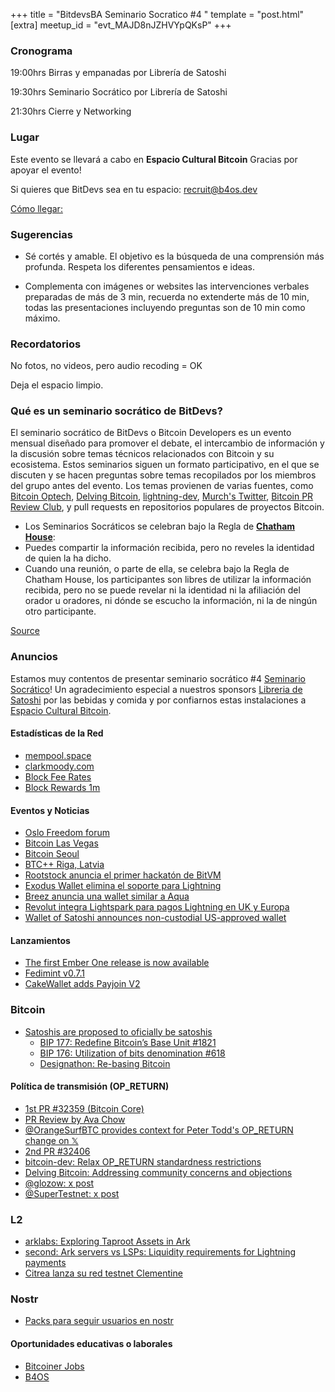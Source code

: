 +++
title = "BitdevsBA Seminario Socratico #4 "
template = "post.html"
[extra]
meetup_id = "evt_MAJD8nJZHVYpQKsP"
+++

### Cronograma

19:00hrs Birras y empanadas por Librería de Satoshi

19:30hrs Seminario Socrático por Librería de Satoshi

21:30hrs Cierre y Networking


### Lugar
Este evento se llevará a cabo en **Espacio Cultural Bitcoin** Gracias por apoyar el evento! 

Si quieres que BitDevs sea en tu espacio: recruit@b4os.dev

[Cómo llegar:](https://www.google.com/maps/place/Espacio+Cultural+Bitcoin/@-34.5961172,-58.3758662,17z/data=!3m1!4b1!4m6!3m5!1s0x95bccaca9519acd9:0x40f35fdebe477281!8m2!3d-34.5961172!4d-58.3732859!16s%2Fg%2F11bw82ly07?entry=ttu&g_ep=EgoyMDI1MDIxOS4xIKXMDSoASAFQAw%3D%3D)

### Sugerencias
- Sé cortés y amable. El objetivo es la búsqueda de una comprensión más profunda.
Respeta los diferentes pensamientos e ideas.

- Complementa con imágenes or websites las intervenciones verbales preparadas de más de 3 min, recuerda no extenderte más de 10 min, todas las presentaciones incluyendo preguntas son de 10 min como máximo.

### Recordatorios
No fotos, no videos, pero audio recoding = OK

Deja el espacio limpio.


### Qué es un seminario socrático de BitDevs?

El seminario socrático de BitDevs o Bitcoin Developers es un evento mensual diseñado para promover el debate, el intercambio de información y la discusión sobre temas técnicos relacionados con Bitcoin y su ecosistema. Estos seminarios siguen un formato participativo, en el que se discuten y se hacen preguntas sobre temas recopilados por los miembros del grupo antes del evento.
Los temas provienen de varias fuentes, como [Bitcoin Optech](https://bitcoinops.org/en/publications/), [Delving Bitcoin](https://lists.linuxfoundation.org/pipermail/bitcoin-dev/), [lightning-dev](https://lists.linuxfoundation.org/pipermail/lightning-dev/), [Murch's Twitter](https://twitter.com/murchandamus), [Bitcoin PR Review Club](https://bitcoincore.reviews/), y pull requests en repositorios populares de proyectos Bitcoin.


- Los Seminarios Socráticos se celebran bajo la Regla de **[Chatham House](https://www.chathamhouse.org/about-us/chatham-house-rule)**:
- Puedes compartir la información recibida, pero no reveles la identidad de quien la ha dicho.
- Cuando una reunión, o parte de ella, se celebra bajo la Regla de Chatham House, los participantes son libres de utilizar la información recibida, pero no se puede revelar ni la identidad ni la afiliación del orador u oradores, ni dónde se escucho la información, ni la de ningún otro participante.

[Source](https://bitdevs.org/running-a-great-socratic-seminar/)

### Anuncios

Estamos muy contentos de presentar seminario socrático #4 [Seminario Socrático](/about)!
Un agradecimiento especial a nuestros sponsors [Libreria de Satoshi](https://libreriadesatoshi.com/)
por las bebidas y comida y por confiarnos estas instalaciones a [Espacio Cultural Bitcoin](https://www.espacioculturalbitcoin.com/).

#### Estadísticas de la Red
- [mempool.space](https://mempool.space/)
- [clarkmoody.com](https://bitcoin.clarkmoody.com/dashboard/)
- [Block Fee Rates](https://mempool.space/graphs/mining/block-fee-rates#1m)
- [Block Rewards 1m](https://mempool.space/graphs/mining/block-rewards#1m)


#### Eventos y Noticias
- [Oslo Freedom forum](https://oslofreedomforum.com/)
- [Bitcoin Las Vegas](https://b.tc/conference/2025)
- [Bitcoin Seoul](https://bitcoinseoul.kr/en)
- [BTC++ Riga, Latvia](https://btcplusplus.dev/conf/riga)
- [Rootstock anuncia el primer hackatón de BitVM](https://bitvmx.org/force/)
- [Exodus Wallet elimina el soporte para Lightning](https://x.com/EliNagarBrr/status/1906631948325331051)
- [Breez anuncia una wallet similar a Aqua](https://x.com/Breez_Tech/status/1907435825287041465)
- [Revolut integra Lightspark para pagos Lightning en UK y Europa](https://bitcoinmagazine.com/news/revolut-integrates-lightspark-for-lightning-fast-bitcoin-payments-in-the-uk-and-europe)
- [Wallet of Satoshi announces non-custodial US-approved wallet](https://x.com/walletofsatoshi/status/1923875750165479768)


#### Lanzamientos
- [The first Ember One release is now available](https://x.com/256foundation/status/1917657025036591418)
- [Fedimint v0.7.1](https://github.com/fedimint/fedimint/releases)
- [CakeWallet adds Payjoin V2](https://x.com/cakewallet/status/1924594310202155069)


### Bitcoin

- [Satoshis are proposed to oficially be satoshis](https://github.com/bitcoin/bips/pull/1841)
  - [BIP 177: Redefine Bitcoin’s Base Unit \#1821](https://github.com/bitcoin/bips/pull/1821)
  - [BIP 176: Utilization of bits denomination \#618](https://github.com/bitcoin/bips/pull/618)
  - [Designathon: Re-basing Bitcoin ](https://event.bitcoin.design/#project-reczoE4WXQpKW5pZA)

#### Política de transmisión (OP_RETURN)

- [1st PR \#32359 (Bitcoin Core)](https://github.com/bitcoin/bitcoin/pull/32359)
- [PR Review by Ava Chow](https://www.twitch.tv/videos/2451181919)
- [@OrangeSurfBTC provides context for Peter Todd's OP_RETURN change on 𝕏](https://x.com/OrangeSurfBTC/status/1917147550462914837)
- [2nd PR \#32406](https://github.com/bitcoin/bitcoin/pull/32406)
- [bitcoin-dev: Relax OP_RETURN standardness restrictions](https://groups.google.com/g/bitcoindev/c/d6ZO7gXGYbQ)
- [Delving Bitcoin: Addressing community concerns and objections](https://delvingbitcoin.org/t/addressing-community-concerns-and-objections-regarding-my-recent-proposal-to-relax-bitcoin-cores-standardness-limits-on-op-return-outputs/1697/1)
- [@glozow: x post](https://x.com/glozow/status/1917980119106228587)
- [@SuperTestnet: x post](https://x.com/supertestnet/status/1920352131791396930)


### L2
- [arklabs: Exploring Taproot Assets in Ark](https://blog.arklabs.xyz/taproot-assets-in-ark/)
- [second: Ark servers vs LSPs: Liquidity requirements for Lightning payments](https://blog.second.tech/ark-liquidity-research-01/)
- [Citrea lanza su red testnet Clementine](https://www.blog.citrea.xyz/unveiling-clementine/)

### Nostr
- [Packs para seguir usuarios en nostr](https://x.com/NostrPacks/status/1924626156614666766)



#### Oportunidades educativas o laborales
- [Bitcoiner Jobs](https://bitcoinerjobs.com/)
- [B4OS](https://www.libreriadesatoshi.com/b4os)




